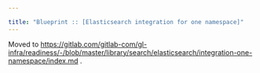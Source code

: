 ```yaml
---

title: "Blueprint :: [Elasticsearch integration for one namespace]"
---
```








Moved to https://gitlab.com/gitlab-com/gl-infra/readiness/-/blob/master/library/search/elasticsearch/integration-one-namespace/index.md .
